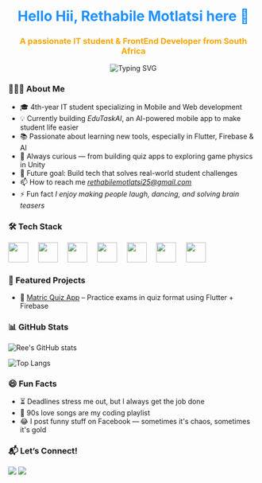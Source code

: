 <h1 align="center">
  <span style="color:#1E90FF">Hello Hii, Rethabile Motlatsi here 👋</span>
</h1>

<h3 align="center">
  <span style="color:#FFA500">A passionate IT student & FrontEnd Developer from South Africa</span>
</h3>

<p align="center">
  <img src="https://readme-typing-svg.demolab.com?font=Fira+Code&pause=1000&color=F7A90B&center=true&vCenter=true&width=435&lines=IT+student+who+builds+real+projects;Solving+student+problems+with+code;Learning+Flutter,+Firebase+%26+Unity;Making+apps+that+actually+help+people" alt="Typing SVG" />
</p>

### 💁🏽‍♀ About Me

- 🎓 4th-year IT student specializing in Mobile and Web development
- 💡 Currently building *EduTaskAI*, an AI-powered mobile app to make student life easier
- 📚 Passionate about learning new tools, especially in Flutter, Firebase & AI
- 🧠 Always curious — from building quiz apps to exploring game physics in Unity
- 🎯 Future goal: Build tech that solves real-world student challenges
- 📫 How to reach me *rethabilemotlatsi25@gmail.com*
- ⚡ Fun fact *I enjoy making people laugh, dancing, and solving brain teasers*
  

### 🛠 Tech Stack

<p>
  <img src="https://cdn.jsdelivr.net/gh/devicons/devicon/icons/flutter/flutter-original.svg" width="40"/>
  &nbsp;&nbsp;&nbsp;
  <img src="https://cdn.jsdelivr.net/gh/devicons/devicon/icons/firebase/firebase-plain.svg" width="40"/>
  &nbsp;&nbsp;&nbsp;
  <img src="https://cdn.jsdelivr.net/gh/devicons/devicon/icons/dart/dart-original.svg" width="40"/>
  &nbsp;&nbsp;&nbsp;
  <img src="https://cdn.jsdelivr.net/gh/devicons/devicon/icons/github/github-original.svg" width="40"/>
  &nbsp;&nbsp;&nbsp;
  <img src="https://cdn.jsdelivr.net/gh/devicons/devicon/icons/unity/unity-original.svg" width="40"/>
  &nbsp;&nbsp;&nbsp;
  <img src="https://cdn.jsdelivr.net/gh/devicons/devicon/icons/csharp/csharp-original.svg" width="40"/>
  &nbsp;&nbsp;&nbsp;
  <img src="https://cdn.jsdelivr.net/gh/devicons/devicon/icons/dot-net/dot-net-original.svg" width="40"/>
</p>


### 🚀 Featured Projects

- 📱 [Matric Quiz App](https://github.com/your-quiz-link) – Practice exams in quiz format using Flutter + Firebase
  


### 📊 GitHub Stats

![Ree's GitHub stats](https://github-readme-stats.vercel.app/api?username=RethaBile25&show_icons=true&theme=tokyonight)

![Top Langs](https://github-readme-stats.vercel.app/api/top-langs/?username=RethaBile25&layout=compact&theme=tokyonight)



### 😄 Fun Facts

- ⏳ Deadlines stress me out, but I always get the job done
- 🎵 90s love songs are my coding playlist
- 😂 I post funny stuff on Facebook — sometimes it's chaos, sometimes it's gold



### 📬 Let’s Connect!

<p>
  <a href="mailto:rethabilemotlatsi25@gmail.com"><img src="https://img.shields.io/badge/Gmail-D14836?style=for-the-badge&logo=gmail&logoColor=white"></a>
  <a href="[https://linkedin.com/in/your-link](https://www.linkedin.com/in/rethabile-motlatsi-05a0a9228)"><img src="https://img.shields.io/badge/LinkedIn-blue?style=for-the-badge&logo=linkedin&logoColor=white"></a>
</p>

<!--
**RethaBile25/RethaBile25** is a ✨ _special_ ✨ repository because its `README.md` (this file) appears on your GitHub profile.

Here are some ideas to get you started:

- 🔭 I’m currently working on ...
- 🌱 I’m currently learning ...
- 👯 I’m looking to collaborate on ...
- 🤔 I’m looking for help with ...
- 💬 Ask me about ...
- 📫 How to reach me: ...
- 😄 Pronouns: ...
- ⚡ Fun fact: ...
-->
